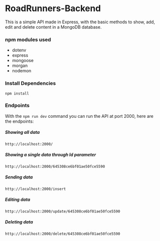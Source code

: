 # RoadRunners-Backend

This is a simple API made in Express, with the basic methods to show, add, edit and delete content in a MongoDB database.

### npm modules used

- dotenv
- express
- mongoose
- morgan
- nodemon

### Install Dependencies

```
npm install 
```

### Endpoints

With the `npm run dev` command you can run the API at port 2000, here are the endpoints:

##### Showing all data

```
http://localhost:2000/
```

##### Showing a single data through Id parameter

```
http://localhost:2000/645308ce6bf01ae50fce5590
```

##### Sending data 

```
http://localhost:2000/insert
```

##### Editing data
```
http://localhost:2000/update/645308ce6bf01ae50fce5590
```

##### Deleting data
```
http://localhost:2000/delete/645308ce6bf01ae50fce5590
```
